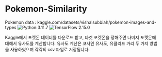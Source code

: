 # Pokemon-Similarity
Pokemon data : kaggle.com/datasets/vishalsubbiah/pokemon-images-and-types
![Python 3.11.7](https://img.shields.io/badge/python-3.11.7-blue.svg)
![TensorFlow 2.15.0](https://img.shields.io/badge/TensorFlow-2.15.0-orange.svg)


Kaggle에서 포켓몬 데이터를 다운로드 받고, 타겟 포켓몬을 정해주면 나머지 포켓몬에 대해서 유사도를 계산합니다.
유사도 계산은 코사인 유사도, 유클리드 거리 두 가지 방법을 사용하였으며 각각의 csv 파일로 저장됩니다.
